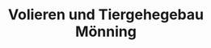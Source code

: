 ---
title: "Volieren und Tiergehegebau Mönning"
url: /kyffhaeuserland/volieren-und-tiergehegebau-moenning/
shop: Garten-Center
---